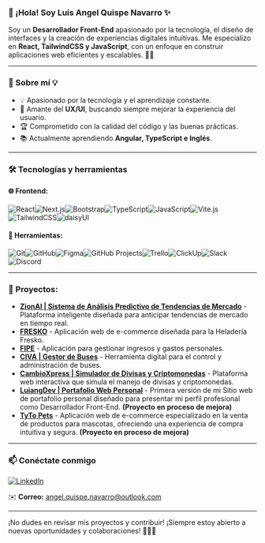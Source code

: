 ### 👋 ¡Hola! Soy Luis Angel Quispe Navarro ✨

Soy un **Desarrollador Front-End** apasionado por la tecnología, el diseño de interfaces y la creación de experiencias digitales intuitivas. Me especializo en **React, TailwindCSS y JavaScript**, con un enfoque en construir aplicaciones web eficientes y escalables. 🚀✨

---

### 🚀 Sobre mí 💡
- 💡 Apasionado por la tecnología y el aprendizaje constante.
- 🎨 Amante del **UX/UI**, buscando siempre mejorar la experiencia del usuario.
- 🏆 Comprometido con la calidad del código y las buenas prácticas.
- 📚 Actualmente aprendiendo **Angular, TypeScript e Inglés**.

---

### 🛠️ Tecnologías y herramientas

#### 🌐 Frontend:
![React](https://img.shields.io/badge/React-20232A?style=for-the-badge&logo=react&logoColor=61DAFB)![Next.js](https://img.shields.io/badge/Next.js-000000?style=for-the-badge&logo=nextdotjs&logoColor=white)![Bootstrap](https://img.shields.io/badge/Bootstrap-7952B3?style=for-the-badge&logo=bootstrap&logoColor=white)![TypeScript](https://img.shields.io/badge/TypeScript-007ACC?style=for-the-badge&logo=typescript&logoColor=white)![JavaScript](https://img.shields.io/badge/JavaScript-F7DF1E?style=for-the-badge&logo=javascript&logoColor=black)![Vite.js](https://img.shields.io/badge/Vite.js-646CFF?style=for-the-badge&logo=vite&logoColor=white)![TailwindCSS](https://img.shields.io/badge/TailwindCSS-38B2AC?style=for-the-badge&logo=tailwind-css&logoColor=white)![daisyUI](https://img.shields.io/badge/daisyUI-5A67D8?style=for-the-badge&logo=tailwind-css&logoColor=white) 

#### 🔧 Herramientas:
![Git](https://img.shields.io/badge/Git-F05032?style=for-the-badge&logo=git&logoColor=white)![GitHub](https://img.shields.io/badge/GitHub-181717?style=for-the-badge&logo=github&logoColor=white)![Figma](https://img.shields.io/badge/Figma-F24E1E?style=for-the-badge&logo=figma&logoColor=white)![GitHub Projects](https://img.shields.io/badge/GitHub%20Projects-000000?style=for-the-badge&logo=github&logoColor=white)![Trello](https://img.shields.io/badge/Trello-0079BF?style=for-the-badge&logo=trello&logoColor=white)![ClickUp](https://img.shields.io/badge/ClickUp-7B68EE?style=for-the-badge&logo=clickup&logoColor=white)![Slack](https://img.shields.io/badge/Slack-4A154B?style=for-the-badge&logo=slack&logoColor=white)![Discord](https://img.shields.io/badge/Discord-5865F2?style=for-the-badge&logo=discord&logoColor=white)

---

### 📌 Proyectos:
- **[ZionAI | Sistema de Análisis Predictivo de Tendencias de Mercado](https://github.com/M41k80/app-prediccion-tendencias)** - Plataforma inteligente diseñada para anticipar tendencias de mercado en tiempo real.
- **[FRESKO](https://github.com/No-Country-simulation/s21-13-n-webapp)** - Aplicación web de e-commerce diseñada para la Heladería Fresko.
- **[FIPE](https://github.com/No-Country-simulation/c23-68-webapp)** - Aplicación para gestionar ingresos y gastos personales.
- **[CIVA | Gestor de Buses](https://github.com/LuiangDev/buses-api-frontend)** - Herramienta digital para el control y administración de buses.
- **[CambioXpress | Simulador de Divisas y Criptomonedas](https://github.com/LuiangDev/EntregasJS/tree/main/ProyectoFinal-LuisQuispe)** - Plataforma web interactiva que simula el manejo de divisas y criptomonedas.
- **[LuiangDev | Portafolio Web Personal](https://github.com/LuiangDev/EntregaDesarrolloWeb)** - Primera versión de mi Sitio web de portafolio personal diseñado para presentar mi perfil profesional como Desarrollador Front-End. **(Proyecto en proceso de mejora)**
- **[TyTo Pets](https://github.com/LuiangDev/ProyectoFinal-LuisQuispe)** - Aplicación web de e-commerce especializado en la venta de productos para mascotas, ofreciendo una experiencia de compra intuitiva y segura. **(Proyecto en proceso de mejora)**

---

### 📫 Conéctate conmigo
[![LinkedIn](https://img.shields.io/badge/LinkedIn-0077B5?style=for-the-badge&logo=linkedin&logoColor=white)](https://www.linkedin.com/in/luis-angel-quispe)

✉️ **Correo:** angel.quispe.navarro@outlook.com

---

¡No dudes en revisar mis proyectos y contribuir! ¡Siempre estoy abierto a nuevas oportunidades y colaboraciones! 🚀✨💡

